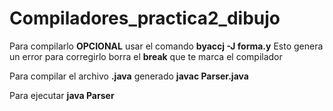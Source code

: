 # Compiladores_practica2_dibujo

Para compilarlo **OPCIONAL** usar el comando **byaccj -J forma.y** Esto genera un error para corregirlo borra el **break** que te marca el compilador

Para compilar el archivo **.java** generado **javac Parser.java**

Para ejecutar **java Parser**
